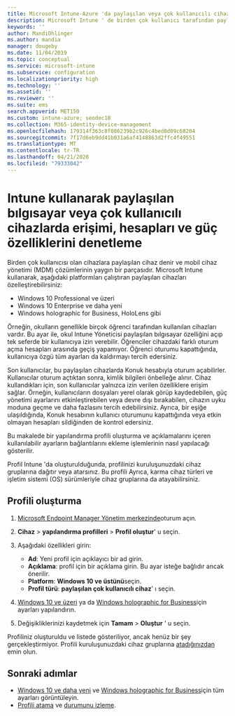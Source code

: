 ```yaml
---
title: Microsoft Intune-Azure 'da paylaşılan veya çok kullanıcılı cihaz ayarları | Microsoft Docs
description: Microsoft Intune ' de birden çok kullanıcı tarafından paylaşılan veya kullanılan Windows 10 ve Windows holographic for Business cihazlarını ekleyin ve kullanın. Microsoft HoloLens dahil olmak üzere tüm ayarların ve cihazlarda ne yaptıkları hakkında bir liste görürsünüz. Konuk hesaplarını denetleme, hesapları yönetme ve etkin olmayan hesapları silme, yerel depolama alanına kaydetmeye izin verme veya bunu engelleme, güç ve uyku seçeneklerini ayarlama, güncelleştirmelerin ne zaman yükleneceğini seçme ve cihaz yapılandırma profilindeki eğitim ortamlarında cihazları kullanma.
keywords: ''
author: MandiOhlinger
ms.author: mandia
manager: dougeby
ms.date: 11/04/2019
ms.topic: conceptual
ms.service: microsoft-intune
ms.subservice: configuration
ms.localizationpriority: high
ms.technology: ''
ms.assetid: ''
ms.reviewer: ''
ms.suite: ems
search.appverid: MET150
ms.custom: intune-azure; seodec18
ms.collection: M365-identity-device-management
ms.openlocfilehash: 179314f363c8f086239b2c926c4bed8d09c68204
ms.sourcegitcommit: 7f17d6eb9dd41b031a6af4148863d2ffc4f49551
ms.translationtype: MT
ms.contentlocale: tr-TR
ms.lasthandoff: 04/21/2020
ms.locfileid: "79333042"
---
```

# <a name="control-access-accounts-and-power-features-on-shared-pc-or-multi-user-devices-using-intune"></a>Intune kullanarak paylaşılan bılgısayar veya çok kullanıcılı cihazlarda erişimi, hesapları ve güç özelliklerini denetleme

Birden çok kullanıcısı olan cihazlara paylaşılan cihaz denir ve mobil cihaz yönetimi (MDM) çözümlerinin yaygın bir parçasıdır. Microsoft Intune kullanarak, aşağıdaki platformları çalıştıran paylaşılan cihazları özelleştirebilirsiniz:

- Windows 10 Professional ve üzeri
- Windows 10 Enterprise ve daha yeni
- Windows holographic for Business, HoloLens gibi

Örneğin, okulların genellikle birçok öğrenci tarafından kullanılan cihazları vardır. Bu ayar ile, okul Intune Yöneticisi paylaşılan bılgısayar özelliğini açıp tek seferde bir kullanıcıya izin verebilir. Öğrenciler cihazdaki farklı oturum açma hesapları arasında geçiş yapamıyor. Öğrenci oturumu kapattığında, kullanıcıya özgü tüm ayarları da kaldırmayı tercih edersiniz.

Son kullanıcılar, bu paylaşılan cihazlarda Konuk hesabıyla oturum açabilirler. Kullanıcılar oturum açtıktan sonra, kimlik bilgileri önbelleğe alınır. Cihaz kullandıkları için, son kullanıcılar yalnızca izin verilen özelliklere erişim sağlar. Örneğin, kullanıcıların dosyaları yerel olarak görüp kaydedebilen, güç yönetimi ayarlarını etkinleştirebilen veya devre dışı bırakabilen, cihazın uyku moduna geçme ve daha fazlasını tercih edebilirsiniz. Ayrıca, bir eşiğe ulaşıldığında, Konuk hesabının kullanıcı oturumunu kapattığında veya etkin olmayan hesapları sildiğinden de kontrol edersiniz.

Bu makalede bir yapılandırma profili oluşturma ve açıklamalarını içeren kullanılabilir ayarların bağlantılarını ekleme işlemlerinin nasıl yapılacağı gösterilir.

Profil Intune 'da oluşturulduğunda, profilinizi kuruluşunuzdaki cihaz gruplarına dağıtır veya atarsınız. Bu profili Ayrıca, karma cihaz türleri ve işletim sistemi (OS) sürümleriyle cihaz gruplarına da atayabilirsiniz.

## <a name="create-the-profile"></a>Profili oluşturma

1. [Microsoft Endpoint Manager Yönetim merkezinde](https://go.microsoft.com/fwlink/?linkid=2109431)oturum açın.
2. **Cihaz** > **yapılandırma profilleri** > **Profil oluştur**' u seçin.
3. Aşağıdaki özellikleri girin:

   - **Ad**: Yeni profil için açıklayıcı bir ad girin.
   - **Açıklama**: profil için bir açıklama girin. Bu ayar isteğe bağlıdır ancak önerilir.
   - **Platform**: **Windows 10 ve üstünü**seçin.
   - **Profil türü**: **paylaşılan çok kullanıcılı cihaz**' ı seçin.

4. [Windows 10 ve üzeri](shared-user-device-settings-windows.md) ya da [Windows holographic for Business](shared-user-device-settings-windows-holographic.md)için ayarları yapılandırın.

5. Değişikliklerinizi kaydetmek için **Tamam** > **Oluştur** ' u seçin.

Profiliniz oluşturuldu ve listede gösteriliyor, ancak henüz bir şey gerçekleştirmiyor. Profili kuruluşunuzdaki cihaz gruplarına [atadığınızdan](device-profile-assign.md) emin olun.

## <a name="next-steps"></a>Sonraki adımlar

- [Windows 10 ve daha yeni](shared-user-device-settings-windows.md) ve [Windows holographic for Business](shared-user-device-settings-windows-holographic.md)için tüm ayarları görüntüleyin.
- [Profili atama](device-profile-assign.md) ve [durumunu izleme](device-profile-monitor.md).
